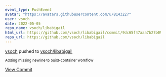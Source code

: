 ```yaml
---
event_type: PushEvent
avatar: "https://avatars.githubusercontent.com/u/814322?"
user: vsoch
date: 2022-05-05
repo_name: vsoch/libabigail
html_url: https://github.com/vsoch/libabigail/commit/9dc65f47aaa7b27b0943664aef1973170784effa
repo_url: https://github.com/vsoch/libabigail
---
```


<a href='https://github.com/vsoch' target='_blank'>vsoch</a> pushed to <a href='https://github.com/vsoch/libabigail' target='_blank'>vsoch/libabigail</a>

<small>Adding missing newline to build-container workflow</small>

<a href='https://github.com/vsoch/libabigail/commit/9dc65f47aaa7b27b0943664aef1973170784effa' target='_blank'>View Commit</a>